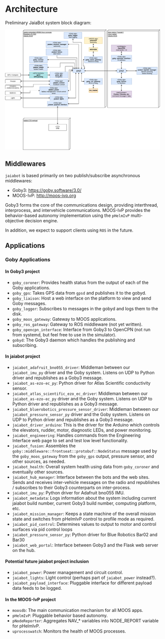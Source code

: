 # Architecture

Preliminary JaiaBot system block diagram:

![Architecture](../figures/jaiabot-software.png)

## Middlewares

`jaiabot` is based primarily on two publish/subscribe asynchronous middlewares:

- Goby3: <https://goby.software/3.0/>
- MOOS-IvP: <http://moos-ivp.org>

Goby3 forms the core of the communications design, providing interthread, interprocess, and intervehicle communications. MOOS-IvP provides the behavior-based autonomy implementation using the `pHelmIvP` multi-objective decision engine.

In addition, we expect to support clients using `ROS` in the future.

## Applications

### Goby Applications

#### In Goby3 project

- `goby_coroner`: Provides health status from the output of each of the Goby applications.
- `goby_gps`: Takes GPS data from `gpsd` and publishes it to the gobyd.
- `goby_liaison`: Host a web interface on the platform to view and send Goby messages.
- `goby_logger`: Subscribes to messages in the gobyd and logs them to the disk.
- `goby_moos_gateway`: Gateway to MOOS applications.
- `goby_ros_gateway`: Gateway to ROS middleware (not yet written).
- `goby_opencpn_interface`: Interface from Goby3 to OpenCPN (not run from systemd, but feel free to use in the simulator).
- `gobyd`: The Goby3 daemon which handles the publishing and subscribing.

#### In jaiabot project

- `jaiabot_adafruit_bno055_driver`: Middleman between our `jaiabot_imu_py` driver and the Goby system. Listens on UDP to Python driver and republishes as a Goby3 message.
- `jaiabot_as-ezo-ec_py`: Python driver for Atlas Scientific conductivity sensor.
- `jaiabot_atlas_scientific_ezo_ec_driver`: Middleman between our `jaiabot_as-ezo-ec_py` driver and the Goby system. Listens on UDP to Python driver and republishes as a Goby3 message.
- `jaiabot_bluerobotics_pressure_sensor_driver`: Middleman between our `jaiabot_pressure_sensor_py` driver and the Goby system. Listens on UDP to Python driver and republishes as a Goby3 message.
- `jaiabot_driver_arduino`: This is the driver for the Arduino which controls the elevators, rudder, motor, diagnostic LEDs, and power monitoring.
- `jaiabot_engineering`: Handles commands from the Engineering Interface web page to set and test low level functionality.
- `jaiabot_fusion`: Assembles the `goby::middleware::frontseat::protobuf::NodeStatus` message used by the `goby_moos_gateway` from the `goby_gps` output, pressure sensor, and other sources, as needed.
- `jaiabot_health`: Overall system health using data from `goby_coroner` and eventually other sources.
- `jaiabot_hub_manager`: Interface between the bots and the web sites. Sends and receives inter-vehicle messages on the radio and republishes / subscribes to their Goby3 counterparts on inter-process.
- `jaiabot_imu_py`: Python driver for Adafruit bno055 IMU.
- `jaiabot_metadata`: Logs information about the system including current jaiabot build number, current Goby3 build number, computing platform, etc.
- `jaiabot_mission_manager`: Keeps a state machine of the overall mission state and switches from pHelmIvP control to profile mode as required.
- `jaiabot_pid_control`: Determines values to output to motor and control surfaces via pid control loops
- `jaiabot_pressure_sensor_py`: Python driver for Blue Robotics Bar02 and Bar30
- `jaiabot_web_portal`: Interface between Goby3 and the Flask web server on the hub.

#### Potential future jaiabot project inclusion
- `jaiabot_power`: Power management and circuit control.
- `jaiabot_lights`: Light control (perhaps part of `jaiabot_power` instead?).
- `jaiabot_payload_interface`: Pluggable interface for different payload data feeds to be logged.

#### In the MOOS-IvP project

- `moosdb`: The main communication mechanism for all MOOS apps.
- `pHelmIvP`: Pluggable behavior based autonomy.
- `pNodeReporter`: Aggregates NAV_* variables into NODE_REPORT variable for pHelmIvP.
- `uprocesswatch`: Monitors the health of MOOS processes.
